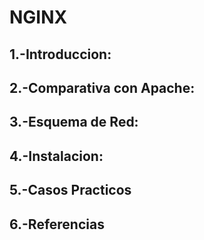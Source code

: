 # NGINX

## 1.-Introduccion:

## 2.-Comparativa con Apache:

## 3.-Esquema de Red:

## 4.-Instalacion:

## 5.-Casos Practicos

## 6.-Referencias
